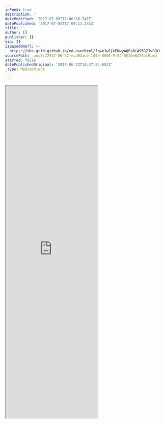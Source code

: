 ```yaml
---
inFeed: true
description: ''
dateModified: '2017-07-03T17:00:10.747Z'
datePublished: '2017-07-03T17:00:11.145Z'
title: ''
author: []
publisher: {}
via: {}
isBasedOnUrl: >-
  https://the-grid.github.io/ed-userhtml/?g=eJw1jkEKwyAQRa8iA93GZJvG9Cypjo4wVRknKb19hdLlf_Aef8tRjheaLt4BqbbVWsqJYr5w4stKDhhP5nR062vpKqfXKlawBJSpUXskt4B556DkYJnnGxjCUdD_6vphdPCsMoy11IL3Ab1U5lySg1Jh3-zvx_4FaIUxnQ
sourcePath: _posts/2017-06-22-eca92ace-144e-4000-9f54-5635e6d74ac9.md
starred: false
datePublishedOriginal: '2017-06-22T14:37:24.682Z'
_type: MediaObject

---
```

<iframe src="https://the-grid.github.io/ed-userhtml/?g=eJzdVdFu0zAUfd9XXDLBQJDFadeVdm2kTaJvExMUIZ7QXXyTmDl2ZDvd-jd8C1-G02V03boihNgq8uDEce655557rjLiYgapRGvHQYUGpcSrMDNYUgAcHYY2NVrK0FZEfBx0WJCMHgwJZ4IuK21c-5HwEVYKTmEc3ItYHMCtNczQL6lWjpSzAVg3lzQOzjG9yI2uFQ9FiTkNoTby5V7hXDWMokLkRSZmtC9nkfEgWS1ljjbyMNaZOnXaRC1ktMhio97ggA4ZZ5hx6ux_q_K9V0dwK0uqpTZD2J1MJoyxI2iFaNi1KnQZa18W5PO7cRAz9nxVmQVKqGdkJM5hZXed4atpQteVeYdAkPz4Poo89Co-Vk5o5ZMW8Q2GoysXohS5Gl6DJyNbobo5zrwOvoxSyPnwjEyJyqsCp2guyLxJa2O9jndC7rHapQGx-PwI2i1bXEHysRIK3iuYFmQJJujgRM8tvICpQWUzbUr4omsDH3wLno2iJkfy61bESVvgssyldzpb551zYth_m27wzuG7ATvurvNO_Jfe8TSxlkvf_NYdnZX2L56HyvcD5WPao67IwOemX603vBNKODM6E5IsHHMOnyqYajjVZo1BOsnOji_l8Qi_Bsq8a50nZ2HROtgGUnnt4NKQSguhcsiNqLaClp9K7-k5NFPkT8tGuTW8Ngx5d-OQ_-OBPuhxnhH2_4OfwcMK955O4T6P096Ap4xvVthfT6twQ-BPFL61_gQP2zLb" height="1080" style=""></iframe>